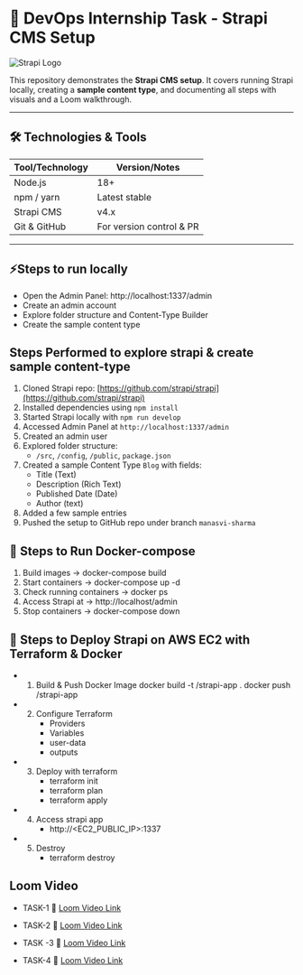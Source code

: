 # 🚀 DevOps Internship Task - Strapi CMS Setup

![Strapi Logo](https://raw.githubusercontent.com/strapi/strapi/main/docs/assets/images/strapi-logo.png)

This repository demonstrates the **Strapi CMS setup**. It covers running Strapi locally, creating a **sample content type**, and documenting all steps with visuals and a Loom walkthrough.

---

## 🛠 Technologies & Tools
| Tool/Technology | Version/Notes                  |
|-----------------|--------------------------------|
| Node.js          | 18+                            |
| npm / yarn       | Latest stable                  |
| Strapi CMS       | v4.x                           |
| Git & GitHub     | For version control & PR       |

---


## ⚡Steps to run locally
- Open the Admin Panel: http://localhost:1337/admin
- Create an admin account
- Explore folder structure and Content-Type Builder
- Create the sample content type


## Steps Performed to explore strapi & create sample content-type
1. Cloned Strapi repo: [https://github.com/strapi/strapi](https://github.com/strapi/strapi)
2. Installed dependencies using `npm install`
3. Started Strapi locally with `npm run develop`
4. Accessed Admin Panel at `http://localhost:1337/admin`
5. Created an admin user
6. Explored folder structure:
   - `/src`, `/config`, `/public`, `package.json`
7. Created a sample Content Type `Blog` with fields:
   - Title (Text)
   - Description (Rich Text)
   - Published Date (Date)
   - Author (text)
8. Added a few sample entries
9. Pushed the setup to GitHub repo under branch `manasvi-sharma`


## 🚀 Steps to Run Docker-compose

1. Build images -> docker-compose build
2. Start containers -> docker-compose up -d
3. Check running containers -> docker ps
4. Access Strapi at -> http://localhost/admin
5. Stop containers -> docker-compose down


## 🚀 Steps to Deploy Strapi on AWS EC2 with Terraform & Docker

- 1. Build & Push Docker Image
   docker build -t <dockerhub-username>/strapi-app .
   docker push <dockerhub-username>/strapi-app

- 2. Configure Terraform
      - Providers
      - Variables
      - user-data
      - outputs

- 3. Deploy with terraform
      - terraform init
      - terraform plan
      - terraform apply

- 4. Access strapi app
      - http://<EC2_PUBLIC_IP>:1337
      
- 5. Destroy 
      - terraform destroy


## Loom Video
- TASK-1
🔗 [Loom Video Link](https://www.loom.com/share/8c5968aa68c84e80a3669db47c34d510?sid=2967c912-04e4-4337-aaf0-95b94b8aae47)  

- TASK-2
🔗 [Loom Video Link](https://www.loom.com/share/ee203d86def142039836a223f6b7bf62?sid=0d95cf66-73d2-4fdf-a23c-e18db47921c7)

- TASK -3 
🔗 [Loom Video Link](https://www.loom.com/share/f26fd5eca69c48ee82e6792696810438?sid=bad90da1-b603-4fc3-80d2-583c1c14a845)

- TASK-4
🔗 [Loom Video Link](https://www.loom.com/share/8e5f4ff1321747f79035d07b0382500b?sid=d25ae940-8381-4d66-9577-1d5791d615dd)